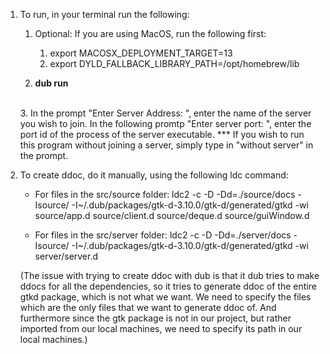 1. To run, in your terminal run the following:<br>
    1. Optional: If you are using MacOS, run the following first: 
        1. export MACOSX_DEPLOYMENT_TARGET=13
        2. export DYLD_FALLBACK_LIBRARY_PATH=/opt/homebrew/lib

    2.  **dub run**
    <br>
    3. In the prompt "Enter Server Address: ", enter the name of the server you wish to join. 
       In the following promtp "Enter server port: ", enter the port id of the process of the server executable.
    *** If you wish to run this program without joining a server, simply type in "without server" in the prompt.

2. To create ddoc, do it manually, using the following ldc command:

    - For files in the src/source folder:
    ldc2 -c -D -Dd=./source/docs -Isource/ -I~/.dub/packages/gtk-d-3.10.0/gtk-d/generated/gtkd -wi source/app.d source/client.d source/deque.d source/guiWindow.d

    - For files in the src/server folder:
    ldc2 -c -D -Dd=./server/docs -Isource/ -I~/.dub/packages/gtk-d-3.10.0/gtk-d/generated/gtkd -wi server/server.d

    (The issue with trying to create ddoc with dub is that it dub tries to make ddocs for all the dependencies, so it tries to generate
    ddoc of the entire gtkd package, which is not what we want. 
    We need to specify the files which are the only files that we want to generate ddoc of. And furthermore since the gtk package is not
    in our project, but rather imported from our local machines, we need to specify its path in our local machines.)